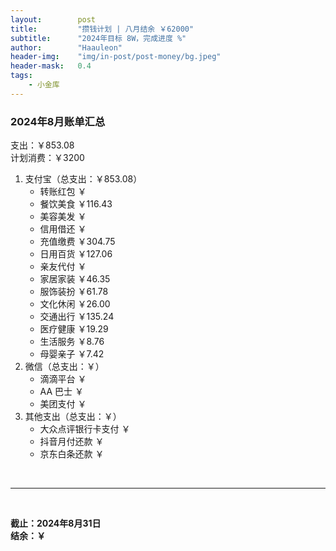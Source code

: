 ```yaml
---
layout:        post
title:         "攒钱计划 | 八月结余 ￥62000"
subtitle:      "2024年目标 8W，完成进度 %"
author:        "Haauleon"
header-img:    "img/in-post/post-money/bg.jpeg"
header-mask:   0.4
tags:
    - 小金库
---
```


### 2024年8月账单汇总             
支出：￥853.08         
计划消费：￥3200        

1. 支付宝（总支出：￥853.08）   
    - 转账红包 ￥   
    - 餐饮美食 ￥116.43    
    - 美容美发 ￥     
    - 信用借还 ￥    
    - 充值缴费 ￥304.75     
    - 日用百货 ￥127.06      
    - 亲友代付 ￥     
    - 家居家装 ￥46.35       
    - 服饰装扮 ￥61.78    
    - 文化休闲 ￥26.00    
    - 交通出行 ￥135.24     
    - 医疗健康 ￥19.29
    - 生活服务 ￥8.76   
    - 母婴亲子 ￥7.42   
2. 微信（总支出：￥）      
    - 滴滴平台 ￥   
    - AA 巴士 ￥    
    - 美团支付 ￥       
3. 其他支出（总支出：￥）     
    - 大众点评银行卡支付 ￥    
    - 抖音月付还款 ￥    
    - 京东白条还款 ￥   

<br>

---

<br>

**截止：2024年8月31日**      
**结余：￥**        

